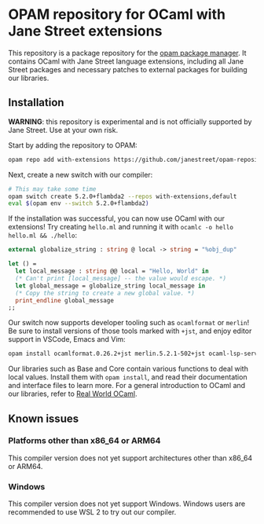 # OPAM repository for OCaml with Jane Street extensions

This repository is a package repository for the [opam package manager](https://opam.ocaml.org). It contains OCaml with Jane Street language
extensions, including all Jane Street packages and necessary patches to external packages for building our libraries.

## Installation

**WARNING**: this repository is experimental and is not officially supported by Jane Street. Use at your own risk.

Start by adding the repository to OPAM:

```sh
opam repo add with-extensions https://github.com/janestreet/opam-repository.git#with-extensions
```

Next, create a new switch with our compiler:

```sh
# This may take some time
opam switch create 5.2.0+flambda2 --repos with-extensions,default
eval $(opam env --switch 5.2.0+flambda2)
```

If the installation was successful, you can now use OCaml with our extensions! Try creating `hello.ml` and running it with `ocamlc -o hello hello.ml && ./hello`:

```ocaml
external globalize_string : string @ local -> string = "%obj_dup"

let () =
  let local_message : string @@ local = "Hello, World" in
  (* Can't print [local_message] -- the value would escape. *)
  let global_message = globalize_string local_message in
  (* Copy the string to create a new global value. *)
  print_endline global_message
;;
```

Our switch now supports developer tooling such as `ocamlformat` or `merlin`!
Be sure to install versions of those tools marked with `+jst`, and enjoy
editor support in VSCode, Emacs and Vim:

```sh
opam install ocamlformat.0.26.2+jst merlin.5.2.1-502+jst ocaml-lsp-server.1.19.0+jst utop.2.14.0+jst
```

Our libraries such as Base and Core contain various functions to deal with local values. Install them with `opam install`,
and read their documentation and interface files to learn more. For a general introduction to OCaml and our libraries,
refer to [Real World OCaml](https://dev.realworldocaml.org/index.html).

## Known issues

### Platforms other than x86_64 or ARM64

This compiler version does not yet support architectures other than x86_64 or ARM64.

### Windows

This compiler version does not yet support Windows. Windows users are recommended to use WSL 2 to try out our compiler.
